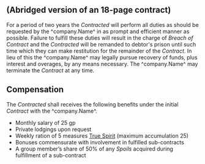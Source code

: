 ## (Abridged version of an 18-page contract)
For a period of two years the *Contracted* will perform all duties as should be requested by the ^company.Name^ in as prompt and efficient manner as possible. Failure to fulfill these duties will result in the charge of *Breach of Contract* and the *Contracted* will be remanded to debtor's prison until such time which they can make restitution for the remainder of the *Contract*. In lieu of this the ^company.Name^ may legally pursue recovery of funds, plus interest and overages, by any means necessary. The ^company.Name^ may terminate the *Contract* at any time.

## Compensation
The *Contracted* shall receives the following benefits under the initial *Contract* with the ^company.Name^.
* Monthly salary of 25 gp
* Private lodgings upon request
* Weekly ration of 5 measures [True Spirit](./^prices.MarkdownName^) (maximum accumulation 25)
* Bonuses commensurate with involvement in fulfilled sub-contracts
* A group member’s share of 50% of any *Spoils* acquired during fulfillment of a sub-contract
